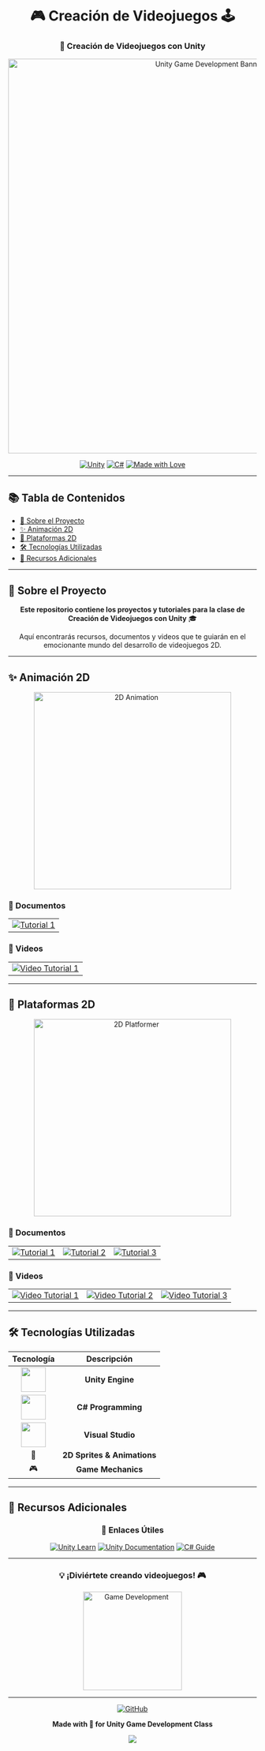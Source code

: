<div align="center">

# 🎮 Creación de Videojuegos 🕹️

### 🚀 Creación de Videojuegos con Unity

<img width="800" alt="Unity Game Development Banner" src="https://github.com/user-attachments/assets/676d8994-d1d3-400e-810a-09e7318a1784" />

[![Unity](https://img.shields.io/badge/Unity-100000?style=for-the-badge&logo=unity&logoColor=white)](https://unity.com/)
[![C#](https://img.shields.io/badge/C%23-239120?style=for-the-badge&logo=c-sharp&logoColor=white)](https://docs.microsoft.com/en-us/dotnet/csharp/)
[![Made with Love](https://img.shields.io/badge/Made%20with-❤️-red?style=for-the-badge)](https://github.com/Mixcoatl666)


---

</div>

## 📚 Tabla de Contenidos

- [🎨 Sobre el Proyecto](#-sobre-el-proyecto)
- [✨ Animación 2D](#-animación-2d)
- [🎯 Plataformas 2D](#-plataformas-2d)
- [🛠️ Tecnologías Utilizadas](#️-tecnologías-utilizadas)
- [📖 Recursos Adicionales](#-recursos-adicionales)

---

## 🎨 Sobre el Proyecto

<div align="center">

**Este repositorio contiene los proyectos y tutoriales para la clase de Creación de Videojuegos con Unity** 🎓

Aquí encontrarás recursos, documentos y videos que te guiarán en el emocionante mundo del desarrollo de videojuegos 2D.

</div>

---

## ✨ Animación 2D

<div align="center">
<img src="https://media.giphy.com/media/v1.Y2lkPTc5MGI3NjExcDR4ZGp5bzRxYnF0N3N5cTBpbmZoYnZqeGx3cWV4aWVyZ3V6cGN6diZlcD12MV9pbnRlcm5hbF9naWZfYnlfaWQmY3Q9Zw/xT9IgzoKnwFNmISR8I/giphy.gif" width="400" alt="2D Animation"/>
</div>

### 📄 Documentos

<table align="center">
<tr>
<td align="center">
<a href="https://docs.google.com/document/d/1Y3L-UMlPcpY2dygquHi5vuAl_N_fn-tLjAQPjMjgIf4/edit?usp=sharing">
<img src="https://img.shields.io/badge/Tutorial_1-4285F4?style=for-the-badge&logo=google-docs&logoColor=white" alt="Tutorial 1"/>
</a>
</td>
</tr>
</table>

### 🎥 Videos

<table align="center">
<tr>
<td align="center">
<a href="https://drive.google.com/file/d/1_2zU2rdZq8rTheOKGkJr4PHl4ktsva-G/view?usp=sharing">
<img src="https://img.shields.io/badge/Video_Tutorial_1-FF0000?style=for-the-badge&logo=youtube&logoColor=white" alt="Video Tutorial 1"/>
</a>
</td>
</tr>
</table>

---

## 🎯 Plataformas 2D

<div align="center">
<img src="https://media.giphy.com/media/v1.Y2lkPTc5MGI3NjExanBvdGJ5aGJvdDdxN2g0NjR4cXF6MWp5cjJ5eGFyZW5kbzNzaWphbCZlcD12MV9pbnRlcm5hbF9naWZfYnlfaWQmY3Q9Zw/26tn33aiTi1jkl6H6/giphy.gif" width="400" alt="2D Platformer"/>
</div>

### 📄 Documentos

<table align="center">
<tr>
<td align="center">
<a href="https://docs.google.com/document/d/1TmCMrFWaeKK_9MfLmGyA0j7UggTSoieVyWuwkfJgfIU/edit?usp=sharing">
<img src="https://img.shields.io/badge/Tutorial_1-4285F4?style=for-the-badge&logo=google-docs&logoColor=white" alt="Tutorial 1"/>
</a>
</td>
<td align="center">
<a href="https://docs.google.com/document/d/1XPCITN1ypYQYweglOOn69p7I1S8kGWcG3XzzLocgHNc/edit?usp=sharing">
<img src="https://img.shields.io/badge/Tutorial_2-4285F4?style=for-the-badge&logo=google-docs&logoColor=white" alt="Tutorial 2"/>
</a>
</td>
<td align="center">
<a href="https://docs.google.com/document/d/1uPbehWTTstxb3y7nPdt31EoGHPg5Qza-nshstvl1Hxs/edit?usp=sharing">
<img src="https://img.shields.io/badge/Tutorial_3-4285F4?style=for-the-badge&logo=google-docs&logoColor=white" alt="Tutorial 3"/>
</a>
</td>
</tr>
</table>

### 🎥 Videos

<table align="center">
<tr>
<td align="center">
<a href="https://drive.google.com/file/d/1N9HoTzu25V7I2RinPCe0kz4vcxC5lLlZ/view?usp=sharing">
<img src="https://img.shields.io/badge/Video_Tutorial_1-FF0000?style=for-the-badge&logo=youtube&logoColor=white" alt="Video Tutorial 1"/>
</a>
</td>
<td align="center">
<a href="https://drive.google.com/file/d/1_7NgSfMhzs2CydD1uV0YBQOzo8CIOG0f/view?usp=drive_link">
<img src="https://img.shields.io/badge/Video_Tutorial_2-FF0000?style=for-the-badge&logo=youtube&logoColor=white" alt="Video Tutorial 2"/>
</a>
</td>
<td align="center">
<a href="https://drive.google.com/file/d/1oMmjWmmNtY3_f8mWjzjcsJ51IRKlUmLV/view?usp=sharing">
<img src="https://img.shields.io/badge/Video_Tutorial_3-FF0000?style=for-the-badge&logo=youtube&logoColor=white" alt="Video Tutorial 3"/>
</a>
</td>
</tr>
</table>

---

## 🛠️ Tecnologías Utilizadas

<div align="center">

| Tecnología | Descripción |
|:---:|:---:|
| <img src="https://cdn.jsdelivr.net/gh/devicons/devicon/icons/unity/unity-original.svg" width="50" height="50"/> | **Unity Engine** |
| <img src="https://cdn.jsdelivr.net/gh/devicons/devicon/icons/csharp/csharp-original.svg" width="50" height="50"/> | **C# Programming** |
| <img src="https://cdn.jsdelivr.net/gh/devicons/devicon/icons/visualstudio/visualstudio-plain.svg" width="50" height="50"/> | **Visual Studio** |
| 🎨 | **2D Sprites & Animations** |
| 🎮 | **Game Mechanics** |

</div>

---

## 📖 Recursos Adicionales

<div align="center">

### 🌟 Enlaces Útiles

[![Unity Learn](https://img.shields.io/badge/Unity_Learn-000000?style=for-the-badge&logo=unity&logoColor=white)](https://learn.unity.com/)
[![Unity Documentation](https://img.shields.io/badge/Unity_Docs-000000?style=for-the-badge&logo=unity&logoColor=white)](https://docs.unity3d.com/)
[![C# Guide](https://img.shields.io/badge/C%23_Guide-512BD4?style=for-the-badge&logo=.net&logoColor=white)](https://docs.microsoft.com/en-us/dotnet/csharp/)

</div>

---

<div align="center">

### 💡 ¡Diviértete creando videojuegos! 🎮

<img src="https://media.giphy.com/media/v1.Y2lkPTc5MGI3NjExdHp5MnhyNzN5aGlmcWk1Zzd2bGl4eWp4bHZ6N3RxN3I2dzV5cW5kdiZlcD12MV9pbnRlcm5hbF9naWZfYnlfaWQmY3Q9Zw/LmNwrBhejkK9EFP504/giphy.gif" width="200" alt="Game Development"/>

---

[![GitHub](https://img.shields.io/badge/GitHub-100000?style=for-the-badge&logo=github&logoColor=white)](https://github.com/Mixcoatl666)

**Made with 💖 for Unity Game Development Class**

<img src="https://capsule-render.vercel.app/api?type=waving&color=gradient&height=100&section=footer" />

</div>
